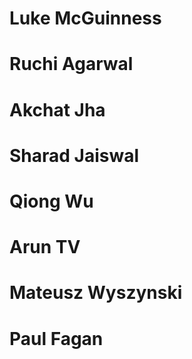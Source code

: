 # Luke McGuinness

# Ruchi Agarwal

# Akchat Jha

# Sharad Jaiswal

# Qiong Wu

# Arun TV

# Mateusz Wyszynski

# Paul Fagan

